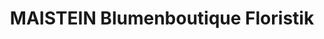 ---
title: "MAISTEIN Blumenboutique Floristik"
url: /feldkirch/maistein-blumenboutique-floristik/
shop: Blumen
---